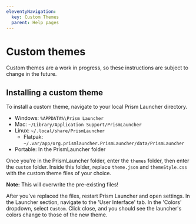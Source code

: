 ```yaml
---
eleventyNavigation:
  key: Custom Themes
  parent: Help pages
--- 
```


# Custom themes

Custom themes are a work in progress, so these instructions are subject to change in the future.

## Installing a custom theme

To install a custom theme, navigate to your local Prism Launcher directory.

- Windows: `%APPDATA%\Prism Launcher`
- Mac: `~/Library/Application Support/PrismLauncher`
- Linux: `~/.local/share/PrismLauncher`
  - Flatpak: `~/.var/app/org.prismlauncher.PrismLauncher/data/PrismLauncher`
- Portable: In the PrismLauncher folder

Once you're in the PrismLauncher folder, enter the `themes` folder, then enter the `custom` folder. Inside this folder, replace `theme.json` and `themeStyle.css` with the custom theme files of your choice.

**Note:** This will overwrite the pre-existing files!

After you've replaced the files, restart Prism Launcher and open settings. In the Launcher section, navigate to the 'User Interface' tab. In the 'Colors' dropdown, select `Custom`. Click close, and you should see the launcher's colors change to those of the new theme.
